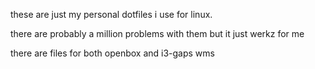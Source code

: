 these are just my personal dotfiles i use for linux.

there are probably a million problems with them but it just werkz for me

there are files for both openbox and i3-gaps wms
